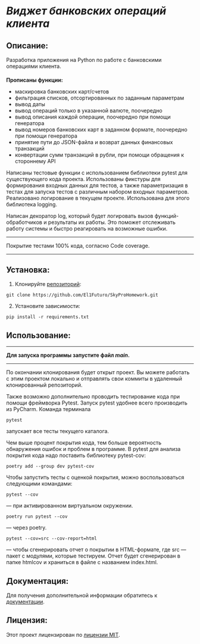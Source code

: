   # ***Виджет банковских операций клиента***


## Описание:

Разработка приложения на Python по работе с банковскими операциями клиента.
####
**Прописаны функции:**
- маскировка банковских карт/счетов
- фильтрация списков, отсортированных по заданным параметрам
- вывод даты
- вывод операций только в указанной валюте, поочередно
- вывод описания каждой операции, поочередно при помощи генератора
- вывод номеров банковских карт в заданном формате, поочередно при помощи генератора
- принятие пути до JSON-файла и возврат данных финансовых транзакций
- конвертации сумм транзакций в рубли, при помощи обращения к стороннему API


Написаны тестовые функции с использованием библиотеки pytest для существующего кода проекта.
Использованы фикстуры для формирования входных данных для тестов, а также параметризация в тестах для запуска 
тестов с различным набором входных параметров.
Реализовано логирование в текущем проекте. Использована для этого библиотека logging.


Написан декоратор log, который будет логировать вызов функций-обработчиков и результаты их работы. 
Это поможет отслеживать работу системы и быстро реагировать на возможные ошибки.

***
Покрытие тестами 100% кода, согласно Code coverage.
***

## Установка:

1. Клонируйте [репозиторий](https://github.com/El1Futuro/SkyProHomework.git):
~~~ 
git clone https://github.com/El1Futuro/SkyProHomework.git 
~~~
2. Установите зависимости:
```
pip install -r requirements.txt
```
## Использование:

****
**Для запуска программы запустите файл ***main***.**
****
По окончании клонирования будет открыт проект. Вы можете работать с этим проектом локально и отправлять свои коммиты 
в удаленный клонированный репозиторий.

Также возможно дополнительно проводить тестирование кода при помощи фреймворка Pytest.
Запуск pytest удобнее всего производить из PyCharm.
Команда терминала 
```
pytest
``` 
запускает все тесты текущего каталога. 

Чем выше процент покрытия кода, тем больше вероятность обнаружения ошибок и проблем в программе. 
В pytest для анализа покрытия кода надо поставить библиотеку 
pytest-cov:
```
poetry add --group dev pytest-cov
```
Чтобы запустить тесты с оценкой покрытия, можно воспользоваться следующими командами:
```
pytest --cov
```
 — при активированном виртуальном окружении.
```
poetry run pytest --cov
```
 — через poetry.
```
pytest --cov=src --cov-report=html
```
 — чтобы сгенерировать отчет о покрытии в HTML-формате, где 
src — пакет c модулями, которые тестируем. Отчет будет сгенерирован в папке 
htmlcov и храниться в файле с названием index.html.

## Документация:

Для получения дополнительной информации обратитесь к [документации](https://github.com/El1Futuro/SkyProHomework#/README.md).

## Лицензия:

Этот проект лицензирован по [лицензии MIT](LICENSE).

